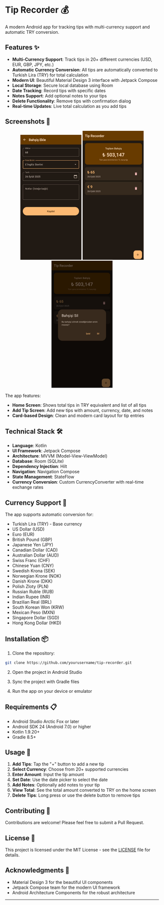 # Tip Recorder 💰

A modern Android app for tracking tips with multi-currency support and automatic TRY conversion.

## Features ✨

- **Multi-Currency Support**: Track tips in 20+ different currencies (USD, EUR, GBP, JPY, etc.)
- **Automatic Currency Conversion**: All tips are automatically converted to Turkish Lira (TRY) for total calculation
- **Modern UI**: Beautiful Material Design 3 interface with Jetpack Compose
- **Local Storage**: Secure local database using Room
- **Date Tracking**: Record tips with specific dates
- **Notes Support**: Add optional notes to your tips
- **Delete Functionality**: Remove tips with confirmation dialog
- **Real-time Updates**: Live total calculation as you add tips

## Screenshots 📱

<div align="center">
  <img src="p1.jpg" alt="Home Screen" width="200"/>
  <img src="p2.jpg" alt="Add Tip Screen" width="200"/>
  <img src="p3.jpg" alt="Tip Details" width="200"/>
</div>

The app features:
- **Home Screen**: Shows total tips in TRY equivalent and list of all tips
- **Add Tip Screen**: Add new tips with amount, currency, date, and notes
- **Card-based Design**: Clean and modern card layout for tip entries

## Technical Stack 🛠️

- **Language**: Kotlin
- **UI Framework**: Jetpack Compose
- **Architecture**: MVVM (Model-View-ViewModel)
- **Database**: Room (SQLite)
- **Dependency Injection**: Hilt
- **Navigation**: Navigation Compose
- **State Management**: StateFlow
- **Currency Conversion**: Custom CurrencyConverter with real-time exchange rates


## Currency Support 💱

The app supports automatic conversion for:
- Turkish Lira (TRY) - Base currency
- US Dollar (USD)
- Euro (EUR)
- British Pound (GBP)
- Japanese Yen (JPY)
- Canadian Dollar (CAD)
- Australian Dollar (AUD)
- Swiss Franc (CHF)
- Chinese Yuan (CNY)
- Swedish Krona (SEK)
- Norwegian Krone (NOK)
- Danish Krone (DKK)
- Polish Zloty (PLN)
- Russian Ruble (RUB)
- Indian Rupee (INR)
- Brazilian Real (BRL)
- South Korean Won (KRW)
- Mexican Peso (MXN)
- Singapore Dollar (SGD)
- Hong Kong Dollar (HKD)

## Installation 📦

1. Clone the repository:
```bash
git clone https://github.com/yourusername/tip-recorder.git
```

2. Open the project in Android Studio

3. Sync the project with Gradle files

4. Run the app on your device or emulator

## Requirements 📋

- Android Studio Arctic Fox or later
- Android SDK 24 (Android 7.0) or higher
- Kotlin 1.9.20+
- Gradle 8.5+

## Usage 🚀

1. **Add Tips**: Tap the "+" button to add a new tip
2. **Select Currency**: Choose from 20+ supported currencies
3. **Enter Amount**: Input the tip amount
4. **Set Date**: Use the date picker to select the date
5. **Add Notes**: Optionally add notes to your tip
6. **View Total**: See the total amount converted to TRY on the home screen
7. **Delete Tips**: Long press or use the delete button to remove tips

## Contributing 🤝

Contributions are welcome! Please feel free to submit a Pull Request.

## License 📄

This project is licensed under the MIT License - see the [LICENSE](LICENSE) file for details.

## Acknowledgments 🙏

- Material Design 3 for the beautiful UI components
- Jetpack Compose team for the modern UI framework
- Android Architecture Components for the robust architecture

---


